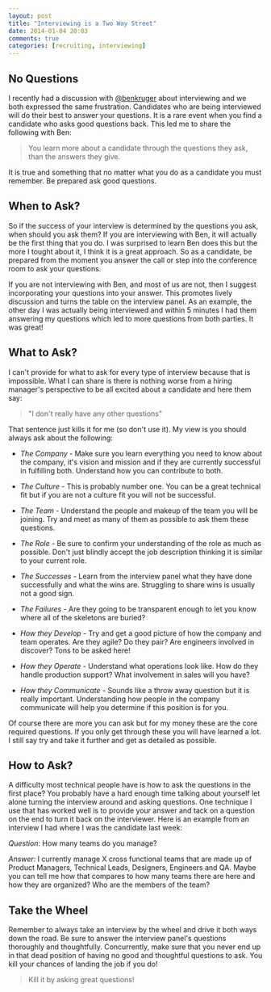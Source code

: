 ```yaml
---
layout: post
title: "Interviewing is a Two Way Street"
date: 2014-01-04 20:03
comments: true
categories: [recruiting, interviewing]
---
```


## No Questions

I recently had a discussion with <a href="https://twitter.com/benkruger"
target="_blank">@benkruger</a> about interviewing and we both expressed the same frustration.
Candidates who are being interviewed will do their best to answer your questions.  It is a rare
event when you find a candidate who asks good questions back.  This led me to share the following
with Ben:

> You learn more about a candidate through the questions they ask, than the answers they give.

It is true and something that no matter what you do as a candidate you must remember.  Be prepared
ask good questions.

<!--more-->

## When to Ask?

So if the success of your interview is determined by the questions you ask, when should you ask
them?  If you are interviewing with Ben, it will actually be the first thing that you do.  I was
surprised to learn Ben does this but the more I tought about it, I think it is a great approach.  So
as a candidate, be prepared from the moment you answer the call or step into the conference room to
ask your questions.

If you are not interviewing with Ben, and most of us are not, then I suggest incorporating your
questions into your answer.  This promotes lively discussion and turns the table on the interview
panel.  As an example, the other day I was actually being interviewed and within 5 minutes I had
them answering my questions which led to more questions from both parties.  It was great!

## What to Ask?

I can't provide for what to ask for every type of interview because that is impossible.  What I can
share is there is nothing worse from a hiring manager's perspective to be all excited about a
candidate and here them say:

> "I don't really have any other questions"

That sentence just kills it for me (so don't use it).  My view is you should always ask about the
following:

* _The Company_ - Make sure you learn everything you need to know about the company, it's vision and
  mission and if they are currently successful in fulfilling both.  Understand how you can
  contribute to both.

* _The Culture_ - This is probably number one.  You can be a great technical fit but if you are not
  a culture fit you will not be successful.

* _The Team_ - Understand the people and makeup of the team you will be joining.  Try and meet as
  many of them as possible to ask them these questions.

* _The Role_ - Be sure to confirm your understanding of the role as much as possible.  Don't just
  blindly accept the job description thinking it is similar to your current role.

* _The Successes_ - Learn from the interview panel what they have done successfully and what the
  wins are.  Struggling to share wins is usually not a good sign.

* _The Failures_ - Are they going to be transparent enough to let you know where all of the
  skeletons are buried?

*  _How they Develop_ - Try and get a good picture of how the company and team operates.  Are they
   agile? Do they pair?  Are engineers involved in discover?  Tons to be asked here!

* _How they Operate_ - Understand what operations look like.  How do they handle production support?
  What involvement in sales will you have?

* _How they Communicate_ - Sounds like a throw away question but it is really important.
  Understanding how people in the company communicate will help you determine if this position is
  for you.

Of course there are more you can ask but for my money these are the core required questions.  If you
only get through these you will have learned a lot.  I still say try and take it further and get as
detailed as possible.

## How to Ask?

A difficulty most technical people have is how to ask the questions in the first place?  You
probably have a hard enough time talking about yourself let alone turning the interview around and
asking questions.  One technique I use that has worked well is to provide your answer and tack on a
question on the end to turn it back on the interviewer.  Here is an example from an interview I had
where I was the candidate last week:

_Question_: How many teams do you manage?

_Answer_: I currently manage X cross functional teams that are made up of Product Managers,
Technical Leads, Designers, Engineers and QA.  Maybe you can tell me how that compares to how many
teams there are here and how they are organized? Who are the members of the team?

## Take the Wheel

Remember to always take an interview by the wheel and drive it both ways down the road.  Be sure to
answer the interview panel's questions thoroughly and thoughtfully.  Concurrently, make sure that
you never end up in that dead position of having no good and thoughtful questions to ask.  You kill
your chances of landing the job if you do!

> Kill it by asking great questions!


